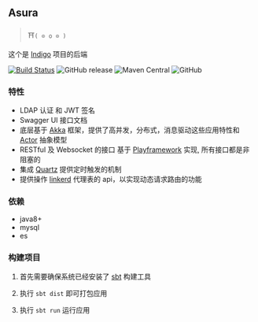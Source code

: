 ## Asura

> ⛩`( ⊙ o ⊙ )`

这个是 [Indigo](https://github.com/asura-pro/indigo) 项目的后端

[![Build Status](https://travis-ci.org/asura-pro/indigo-api.svg?branch=master)](https://travis-ci.org/asura-pro/indigo-api)
![GitHub release](https://img.shields.io/github/release/asura-pro/indigo-api.svg)
![Maven Central](https://img.shields.io/maven-metadata/v/http/central.maven.org/maven2/cc/akkaha/asura-core_2.12/maven-metadata.xml.svg)
![GitHub](https://img.shields.io/github/license/asura-pro/indigo-api.svg)

### 特性
- LDAP 认证 和 JWT 签名
- Swagger UI 接口文档
- 底层基于 [Akka](https://github.com/akka/akka) 框架，提供了高并发，分布式，消息驱动这些应用特性和 [Actor](https://en.wikipedia.org/wiki/Actor_model) 抽象模型
- RESTful 及 Websocket 的接口 基于 [Playframework](https://github.com/playframework/playframework) 实现, 所有接口都是非阻塞的
- 集成 [Quartz](https://github.com/quartz-scheduler/quartz) 提供定时触发的机制
- 提供操作 [linkerd](https://github.com/linkerd/linkerd) 代理表的 api，以实现动态请求路由的功能

### 依赖
- java8+
- mysql
- es

### 构建项目

1. 首先需要确保系统已经安装了 [sbt](https://www.scala-sbt.org/1.x/docs/Setup.html) 构建工具

2. 执行 `sbt dist` 即可打包应用

3. 执行 `sbt run` 运行应用
